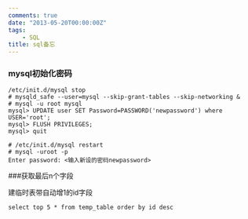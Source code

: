 ```yaml
---
comments: true
date: "2013-05-20T00:00:00Z"
tags:
    - SQL
title: sql备忘
---
```


### mysql初始化密码

	/etc/init.d/mysql stop
	# mysqld_safe --user=mysql --skip-grant-tables --skip-networking &
	# mysql -u root mysql
	mysql> UPDATE user SET Password=PASSWORD('newpassword') where USER='root';
	mysql> FLUSH PRIVILEGES;
	mysql> quit

	# /etc/init.d/mysql restart
	# mysql -uroot -p
	Enter password: <输入新设的密码newpassword>

###获取最后n个字段

建临时表带自动增1的id字段

	select top 5 * from temp_table order by id desc
